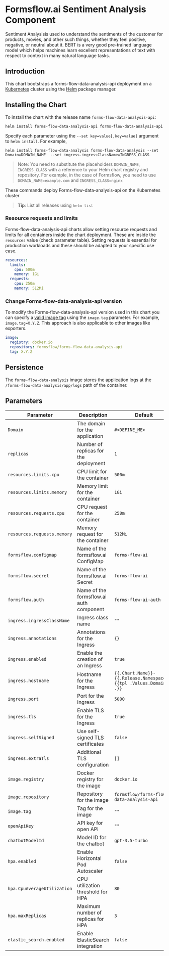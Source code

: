# Formsflow.ai Sentiment Analysis Component

Sentiment Analysisis used to understand the sentiments of the customer for products, movies, and other such things, whether they feel positive, negative, or neutral about it. BERT is a very good pre-trained language model which helps machines learn excellent representations of text with respect to context in many natural language tasks.


## Introduction

This chart bootstraps a forms-flow-data-analysis-api deployment on a [Kubernetes](https://kubernetes.io) cluster using the [Helm](https://helm.sh) package manager.


## Installing the Chart

To install the chart with the release name `forms-flow-data-analysis-api`:

```console
helm install forms-flow-data-analysis-api forms-flow-data-analysis-api
```

Specify each parameter using the `--set key=value[,key=value]` argument to `helm install`. For example,


```console
helm install forms-flow-data-analysis forms-flow-data-analysis --set Domain=DOMAIN_NAME  --set ingress.ingressClassName=INGRESS_CLASS
```

> Note: You need to substitute the placeholders `DOMAIN_NAME`, `INGRESS_CLASS` with a reference to your Helm chart registry and repository. For example, in the case of Formsflow, you need to use `DOMAIN_NAME=example.com` and `INGRESS_CLASS=nginx`

These commands deploy Forms-flow-data-analysis-api on the Kubernetes cluster

> **Tip**: List all releases using `helm list`

### Resource requests and limits

Forms-flow-data-analysis-api charts allow setting resource requests and limits for all containers inside the chart deployment. These are inside the `resources` value (check parameter table). Setting requests is essential for production workloads and these should be adapted to your specific use case.

```yaml
resources:
  limits:
    cpu: 500m
    memory: 1Gi
  requests:
    cpu: 250m
    memory: 512Mi
```

### Change Forms-flow-data-analysis-api version

To modify the Forms-flow-data-analysis-api version used in this chart you can specify a [valid image tag](https://hub.docker.com/repository/docker/formsflow/forms-flow-data-analysis-api) using the `image.tag` parameter. For example, `image.tag=X.Y.Z`. This approach is also applicable to other images like exporters.

```yaml
image:
  registry: docker.io
  repository: formsflow/forms-flow-data-analysis-api
  tag: X.Y.Z 
```

## Persistence

The `forms-flow-data-analysis` image stores the application logs at the `/forms-flow-data-analysis/app/logs` path of the container.

## Parameters

| Parameter                                 | Description                                                           | Default                                                          |
|-------------------------------------------|-----------------------------------------------------------------------|------------------------------------------------------------------|
| `Domain`                                  | The domain for the application                                        | `#<DEFINE_ME>`                                                   |
| `replicas`                                | Number of replicas for the deployment                                 | `1`                                                              |
| `resources.limits.cpu`                    | CPU limit for the container                                           | `500m`                                                           |
| `resources.limits.memory`                 | Memory limit for the container                                        | `1Gi`                                                            |
| `resources.requests.cpu`                  | CPU request for the container                                         | `250m`                                                           |
| `resources.requests.memory`               | Memory request for the container                                      | `512Mi`                                                          |
| `formsflow.configmap`                     | Name of the formsflow.ai ConfigMap                                    | `forms-flow-ai`                                                  |
| `formsflow.secret`                        | Name of the formsflow.ai Secret                                       | `forms-flow-ai`                                                  |
| `formsflow.auth`                          | Name of the formsflow.ai auth component                               | `forms-flow-ai-auth`                                             |
| `ingress.ingressClassName`                | Ingress class name                                                    | `""`                                                             |
| `ingress.annotations`                     | Annotations for the Ingress                                           | `{}`                                                             |
| `ingress.enabled`                         | Enable the creation of an Ingress                                     | `true`                                                           |
| `ingress.hostname`                        | Hostname for the Ingress                                              | `{{.Chart.Name}}-{{.Release.Namespace}}.{{tpl .Values.Domain .}}`|
| `ingress.port`                            | Port for the Ingress                                                  | `5000`                                                           |
| `ingress.tls`                             | Enable TLS for the Ingress                                            | `true`                                                           |
| `ingress.selfSigned`                      | Use self-signed TLS certificates                                      | `false`                                                          |
| `ingress.extraTls`                        | Additional TLS configuration                                          | `[]`                                                             |
| `image.registry`                          | Docker registry for the image                                         | `docker.io`                                                      |
| `image.repository`                        | Repository for the image                                              | `formsflow/forms-flow-data-analysis-api`                         |
| `image.tag`                               | Tag for the image                                                     | `""`                                                         |
| `openApiKey`                              | API key for open API                                                  | `""`                                                             |
| `chatbotModelId`                          | Model ID for the chatbot                                              | `gpt-3.5-turbo`                                                  |
| `hpa.enabled`                             | Enable Horizontal Pod Autoscaler                                      | `false`                                                          |
| `hpa.CpuAverageUtilization`               | CPU utilization threshold for HPA                                     | `80`                                                             |
| `hpa.maxReplicas`                         | Maximum number of replicas for HPA                                    | `3`                                                              |
| `elastic_search.enabled`                  | Enable ElasticSearch integration                                      | `false`                                                          |
